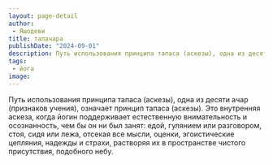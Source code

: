 ```yaml
---
layout: page-detail
author:
 - Яшодеви
title: тапачара
publishDate: "2024-09-01"
description: Путь использования принципа тапаса (аскезы), одна из десяти ачар (признаков учения), означает принцип тапаса (аскезы). Это внутренняя аскеза, когда йогин поддерживает естественную внимательность и осознанность, чем бы он ни был занят едой, гулянием или разговором, стоя, сидя или лежа, отсекая все мысли, оценки, эгоистические цепляния, надежды и страхи, растворяя их в пространстве чистого присутствия, подобного небу.
tags:
 - йога
image: 
---
```


Путь использования принципа тапаса (аскезы), одна из десяти ачар (признаков учения), означает принцип тапаса (аскезы). Это внутренняя аскеза, когда йогин поддерживает естественную внимательность и осознанность, чем бы он ни был занят: едой, гулянием или разговором, стоя, сидя или лежа, отсекая все мысли, оценки, эгоистические цепляния, надежды и страхи, растворяя их в пространстве чистого присутствия, подобного небу.

